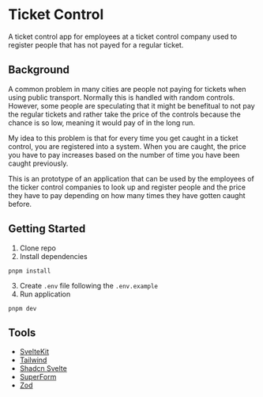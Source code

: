 # Ticket Control

A ticket control app for employees at a ticket control company used to register people that has not payed for a regular ticket.

## Background

A common problem in many cities are people not paying for tickets when using public transport. Normally this is handled with random controls. However, some people are speculating that it might be benefitual to not pay the regular tickets and rather take the price of the controls because the chance is so low, meaning it would pay of in the long run.

My idea to this problem is that for every time you get caught in a ticket control, you are registered into a system. When you are caught, the price you have to pay increases based on the number of time you have been caught previously.

This is an prototype of an application that can be used by the employees of the ticker control companies to look up and register people and the price they have to pay depending on how many times they have gotten caught before.

## Getting Started

1. Clone repo
2. Install dependencies
```
pnpm install
```
3. Create `.env` file following the `.env.example`
4. Run application
```
pnpm dev
```

## Tools

- [SvelteKit](https://kit.svelte.dev/)
- [Tailwind](https://tailwindcss.com/)
- [Shadcn Svelte](https://www.shadcn-svelte.com/docs/installation#configure-componentsjson)
- [SuperForm](https://superforms.rocks/)
- [Zod](https://zod.dev/)